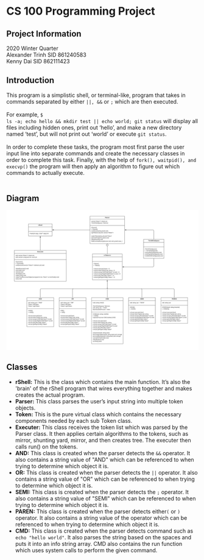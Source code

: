 # CS 100 Programming Project
## Project Information
2020 Winter Quarter\
Alexander Trinh SID 861240583\
Kenny Dai SID 862111423
## Introduction
This program is a simplistic shell, or terminal-like, program that takes in commands separated by either <code>||, &&</code> or <code>;</code> which are then executed.<br/><br/>
For example, <code>$ ls -a; echo hello && mkdir test || echo world; git status</code> will display all files including hidden ones, print out ‘hello’, and make a new directory named ‘test’, but will not print out ‘world’ or execute <code>git status</code>.<br/><br/>
In order to complete these tasks, the program most first parse the user input line into separate commands and create the necessary classes in order to complete this task. Finally, with the help of <code>fork(), waitpid(), and execvp()</code> the program will then apply an algorithm to figure out which commands to actually execute.<br/><br/>
## Diagram
![OMT Diagram](images/UML%20Class.png)
## Classes
 - **rShell:** This is the class which contains the main function. It’s also the 'brain' of the rShell program that wires everything together and makes creates the actual program.
 - **Parser:** This class parses the user’s input string into multiple token objects.
 - **Token:** This is the pure virtual class which contains the necessary components needed by each sub Token class.
 - **Executer:** This class receives the token list which was parsed by the Parser class. It then applies certain algorithms to the tokens, such as mirror, shunting yard, mirror, and then creates tree. The executer then calls run() on the tokens.
 - **AND:** This class is created when the parser detects the <code>&&</code> operator. It also contains a string value of "AND" which can be referenced to when trying to determine which object it is.
 - **OR:** This class is created when the parser detects the <code>||</code> operator. It also contains a string value of "OR" which can be referenced to when trying to determine which object it is.
 - **SEMI:** This class is created when the parser detects the <code>;</code> operator. It also contains a string value of "SEMI" which can be referenced to when trying to determine which object it is.
 - **PAREN:** This class is created when the parser detects either<code>(</code> or <code>)</code> operator. It also contains a string value of the operator which can be referenced to when trying to determine which object it is.
 - **CMD:** This class is created when the parser detects command such as <code>echo "hello world"</code>. It also parses the string based on the spaces and puts it into an info string array. CMD also contains the run function which uses system calls to perform the given command.
<br/><br/>
